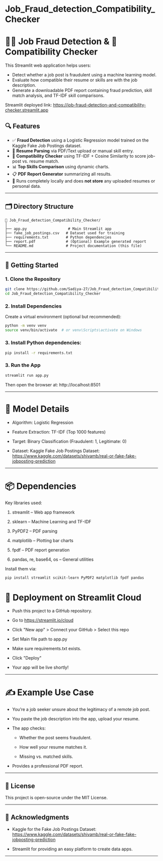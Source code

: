 # Job_Fraud_detection_Compatibility_Checker

# 🕵️‍♀️ Job Fraud Detection & 🎯 Compatibility Checker

This Streamlit web application helps users:
- Detect whether a job post is fraudulent using a machine learning model.
- Evaluate how compatible their resume or skills are with the job description.
- Generate a downloadable PDF report containing fraud prediction, skill match analysis, and TF-IDF skill comparisons.

Streamlit deployed link: https://job-fraud-detection-and-compatibility-checker.streamlit.app

## 🔍 Features

- ✅ **Fraud Detection** using a Logistic Regression model trained on the Kaggle Fake Job Postings dataset.
- 📄 **Resume Parsing** via PDF/Text upload or manual skill entry.
- 🎯 **Compatibility Checker** using TF-IDF + Cosine Similarity to score job-post vs. resume match.
- 📊 **Top Skills Comparison** using dynamic charts.
- 📋 **PDF Report Generator** summarizing all results.
- 🔐 Runs completely locally and does **not store** any uploaded resumes or personal data.

---

## 🗂️ Directory Structure

```
📁 Job_Fraud_detection_Compatibility_Checker/
│
├── app.py                   # Main Streamlit app
├── fake_job_postings.csv   # Dataset used for training
├── requirements.txt        # Python dependencies
├── report.pdf              # (Optional) Example generated report
└── README.md               # Project documentation (this file)
```

---

## 🚀 Getting Started

### 1. Clone the Repository

```bash
git clone https://github.com/Sadiya-27/Job_Fraud_detection_Compatibility_Checker.git
cd Job_Fraud_detection_Compatibility_Checker
```

### 2. Install Dependencies
Create a virtual environment (optional but recommended):

```bash
python -m venv venv
source venv/bin/activate  # or venv\Scripts\activate on Windows
```
### 3. Install Python dependencies:

```bash
pip install -r requirements.txt
```

### 3. Run the App

```bash
streamlit run app.py
```
Then open the browser at: http://localhost:8501

---

# 🧠 Model Details
- Algorithm: Logistic Regression

- Feature Extraction: TF-IDF (Top 1000 features)

- Target: Binary Classification (Fraudulent: 1, Legitimate: 0)

- Dataset: Kaggle Fake Job Postings Dataset: https://www.kaggle.com/datasets/shivamb/real-or-fake-fake-jobposting-prediction

---

# 📦 Dependencies
Key libraries used:

1. streamlit – Web app framework

2. sklearn – Machine Learning and TF-IDF

3. PyPDF2 – PDF parsing

4. matplotlib – Plotting bar charts

5. fpdf – PDF report generation

6. pandas, re, base64, os – General utilities

Install them via:

```bash
pip install streamlit scikit-learn PyPDF2 matplotlib fpdf pandas
```

# 📁 Deployment on Streamlit Cloud
- Push this project to a GitHub repository.

- Go to https://streamlit.io/cloud

- Click "New app" > Connect your GitHub > Select this repo

- Set Main file path to app.py

- Make sure requirements.txt exists.

- Click "Deploy"

- Your app will be live shortly!

---

# ✍️ Example Use Case
- You’re a job seeker unsure about the legitimacy of a remote job post.

- You paste the job description into the app, upload your resume.

- The app checks:

  - Whether the post seems fraudulent.

  - How well your resume matches it.

  - Missing vs. matched skills.

- Provides a professional PDF report.
  
---

## 📄 License
This project is open-source under the MIT License.

---

## 🙌 Acknowledgments
- Kaggle for the Fake Job Postings Dataset: https://www.kaggle.com/datasets/shivamb/real-or-fake-fake-jobposting-prediction 

- Streamlit for providing an easy platform to create data apps.

---

